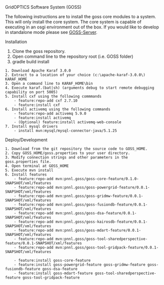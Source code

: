 GridOPTICS Software System (GOSS)

The following instructions are to install the goss core modules to a system.  This will only install 
the core system.  The core system is capable of executing in an osgi environment out of the box.  If
you would like to develop in standalone mode please see [GOSS-Server](https://github.com/GridOPTICS/GOSS-Server).

Installation
  1. Clone the goss repository.
  2. Open command line to the repository root (i.e. GOSS folder)
  3. gradle build install



    1. Download Apache Karaf 3.0.0 
    2. Extract to a location of your choice (c:\apache-karaf-3.0.0\) KARAF_HOME
    3. Open a command line to KARAF_HOME\bin
    4. Execute karaf.(bat|sh) (arguments debug to start remote debugging capability on port 5005)
    5. Install cxf using the following commmands
        - feature:repo-add cxf 2.7.10
        - feature:install cxf
    6. Install activemq using the following commands
        - feature:repo-add activemq 5.9.0
        - feature:install activemq
        - (Optional) feature:install activemq-web-console
    7. Install mysql drivers
        - install mvn:mysql/mysql-connector-java/5.1.25

Deploy/Development

    1. Download from the git repository the source code to GOSS_HOME.
    2. Copy GOSS_HOME/goss.properties to your user directory.
    3. Modify connection strings and other parameters in the goss.properties file.
    4. Open terminal at GOSS_HOME
    5. Execute mvn install
    6. Install features
        - feature:repo-add mvn:pnnl.goss/goss-core-feature/0.1.0-SNAPSHOT/xml/features
        - feature:repo-add mvn:pnnl.goss/goss-powergrid-feature/0.0.1-SNAPSHOT/xml/features
        - feature:repo-add mvn:pnnl.goss/goss-gridmw-feature/0.0.1-SNAPSHOT/xml/features
        - feature:repo-add mvn:pnnl.goss/goss-fusiondb-feature/0.0.1-SNAPSHOT/xml/features
        - feature:repo-add mvn:pnnl.goss/goss-dsa-feature/0.0.1-SNAPSHOT/xml/features
        - feature:repo-add mvn:pnnl.goss/goss-kairosdb-feature/0.0.1-SNAPSHOT/xml/features
        - feature:repo-add mvn:pnnl.goss/goss-mdart-feature/0.0.1-SNAPSHOT/xml/features
        - feature:repo-add mvn:pnnl.goss/goss-tool-sharedperspective-feature/0.0.1-SNAPSHOT/xml/features
        - feature:repo-add mvn:pnnl.goss/goss-tool-gridpack-feature/0.0.1-SNAPSHOT/xml/features
        
        - feature:install goss-core-feature
        - feature:install goss-powergrid-feature goss-gridmw-feature goss-fusiondb-feature goss-dsa-feature
        - feature:install goss-mdart-feature goss-tool-sharedperspective-feature goss-tool-gridpack-feature
        
